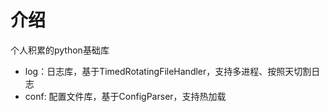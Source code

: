 # 介绍
个人积累的python基础库
* log：日志库，基于TimedRotatingFileHandler，支持多进程、按照天切割日志
* conf: 配置文件库，基于ConfigParser，支持热加载